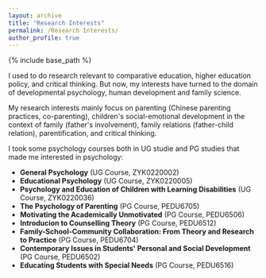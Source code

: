 ```yaml
---
layout: archive
title: "Research Interests"
permalink: /Research Interests/
author_profile: true
---
```


{% include base_path %}

I used to do research relevant to comparative education, higher education policy, and critical thinking. But now, my interests have turned to the domain of developmental psychology, human development and family science.

My research interests mainly focus on parenting (Chinese parenting practices, co-parenting), children's social-emotional development in the context of family (father's involvement), family relations (father-child relation), parentification, and critical thinking.

I took some psychology courses both in UG studie and PG studies that made me interested in psychology:
* **General Psychology** (UG Course, ZYK0220002)
* **Educational Psychology** (UG Course, ZYK0220005)
* **Psychology and Education of Children with Learning Disabilities** (UG Course, ZYK0220036)
* **The Psychology of Parenting** (PG Course, PEDU6705)
* **Motivating the Academically Unmotivated** (PG Course, PEDU6506)
* **Introducion to Counselling Theory** (PG Course, PEDU6512)
* **Family-School-Community Collaboration: From Theory and Research to Practice** (PG Course, PEDU6704)
* **Contemporary Issues in Students' Personal and Social Development** (PG Course, PEDU6502)
* **Educating Students with Special Needs** (PG Course, PEDU6516)
